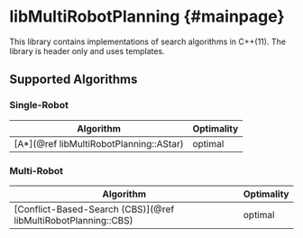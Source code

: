 # libMultiRobotPlanning {#mainpage}

This library contains implementations of search algorithms in C++(11).
The library is header only and uses templates.

## Supported Algorithms

### Single-Robot

Algorithm   | Optimality         |
------------|--------------------|
[A*](@ref libMultiRobotPlanning::AStar)          | optimal            |

### Multi-Robot

Algorithm   | Optimality         |
------------|--------------------|
[Conflict-Based-Search (CBS)](@ref libMultiRobotPlanning::CBS)          | optimal            |
